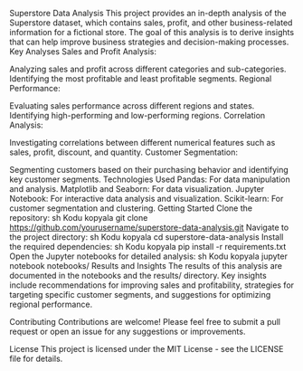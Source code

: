 
Superstore Data Analysis This project provides an in-depth analysis of the Superstore dataset, which contains sales, profit, and other business-related information for a fictional store. The goal of this analysis is to derive insights that can help improve business strategies and decision-making processes.
Key Analyses
Sales and Profit Analysis:

Analyzing sales and profit across different categories and sub-categories.
Identifying the most profitable and least profitable segments.
Regional Performance:

Evaluating sales performance across different regions and states.
Identifying high-performing and low-performing regions.
Correlation Analysis:

Investigating correlations between different numerical features such as sales, profit, discount, and quantity.
Customer Segmentation:

Segmenting customers based on their purchasing behavior and identifying key customer segments.
Technologies Used
Pandas: For data manipulation and analysis.
Matplotlib and Seaborn: For data visualization.
Jupyter Notebook: For interactive data analysis and visualization.
Scikit-learn: For customer segmentation and clustering.
Getting Started
Clone the repository:
sh
Kodu kopyala
git clone https://github.com/yourusername/superstore-data-analysis.git
Navigate to the project directory:
sh
Kodu kopyala
cd superstore-data-analysis
Install the required dependencies:
sh
Kodu kopyala
pip install -r requirements.txt
Open the Jupyter notebooks for detailed analysis:
sh
Kodu kopyala
jupyter notebook notebooks/
Results and Insights
The results of this analysis are documented in the notebooks and the results/ directory. Key insights include recommendations for improving sales and profitability, strategies for targeting specific customer segments, and suggestions for optimizing regional performance.

Contributing
Contributions are welcome! Please feel free to submit a pull request or open an issue for any suggestions or improvements.

License
This project is licensed under the MIT License - see the LICENSE file for details.
